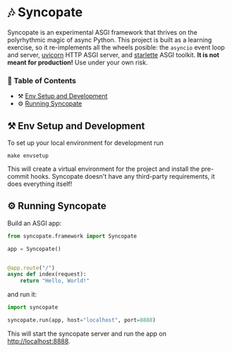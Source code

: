# 🎶 Syncopate
Syncopate is an experimental ASGI framework that thrives on the polyrhythmic magic of async Python. This project is built as a learning exercise, so it re-implements all the wheels posible: the `asyncio` event loop and server, [uvicorn](https://www.uvicorn.org/) HTTP ASGI server, and [starlette](https://www.starlette.io/) ASGI toolkit. __It is not meant for production!__ Use under your own risk.

### 📖 Table of Contents
- ⚒ [Env Setup and Development](#-env-setup-and-development)
- ⚙ [Running Syncopate](#-running-syncopate)

## ⚒ Env Setup and Development
To set up your local environment for development run
```shell
make envsetup
```
This will create a virtual environment for the project and install the pre-commit hooks. Syncopate doesn't have any third-party requirements, it does everything itself!

## ⚙ Running Syncopate
Build an ASGI app:
```python
from syncopate.framework import Syncopate

app = Syncopate()


@app.route("/")
async def index(request):
    return "Hello, World!"
```
and run it:
```python
import syncopate

syncopate.run(app, host="localhost", port=8888)
```
This will start the syncopate server and run the app on [http://localhost:8888](http://localhost:8888).
